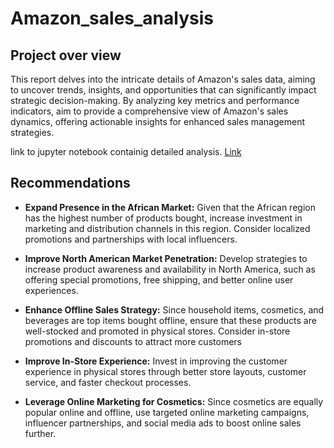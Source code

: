 # Amazon_sales_analysis

## Project over view
This report delves into the intricate details of Amazon's sales data, aiming to uncover trends, insights, and opportunities that can significantly impact strategic decision-making. By analyzing key metrics and performance indicators, aim to provide a comprehensive view of Amazon's sales dynamics, offering actionable insights for enhanced sales management strategies.

link to jupyter notebook containig detailed analysis. [Link]()

## Recommendations
* **Expand Presence in the African Market:**  Given that the African region has the highest number of products bought, increase investment in marketing and distribution channels in this region. Consider localized promotions and partnerships with local influencers.

* **Improve North American Market Penetration:** Develop strategies to increase product awareness and availability in North America, such as offering special promotions, free shipping, and better online user experiences.

* **Enhance Offline Sales Strategy:** Since household items, cosmetics, and beverages are top items bought offline, ensure that these products are well-stocked and promoted in physical stores. Consider in-store promotions and discounts to attract more customers

* **Improve In-Store Experience:** Invest in improving the customer experience in physical stores through better store layouts, customer service, and faster checkout processes.

* **Leverage Online Marketing for Cosmetics:** Since cosmetics are equally popular online and offline, use targeted online marketing campaigns, influencer partnerships, and social media ads to boost online sales further.








